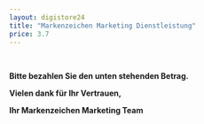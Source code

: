 ```yaml
---
layout: digistore24
title: "Markenzeichen Marketing Dienstleistung"
price: 3.7
---
```

<p>&#xA0;</p>
<p><strong>Bitte bezahlen Sie den unten stehenden Betrag.</strong></p>
<p><strong>Vielen dank f&#xFC;r Ihr Vertrauen,</strong></p>
<p><strong>Ihr Markenzeichen Marketing Team</strong></p>